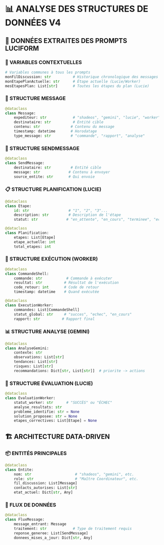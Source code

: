 # 📊 ANALYSE DES STRUCTURES DE DONNÉES V4

## 🔮 **DONNÉES EXTRAITES DES PROMPTS LUCIFORM**

### 📝 **VARIABLES CONTEXTUELLES**
```python
# Variables communes à tous les prompts
monFilDiscussion: str          # Historique chronologique des messages
monEtapePlanActuelle: str      # Étape actuelle (Lucie/Worker)
mesEtapesPlan: List[str]       # Toutes les étapes du plan (Lucie)
```

### 💬 **STRUCTURE MESSAGE**
```python
@dataclass
class Message:
    expediteur: str            # "shadeos", "gemini", "lucie", "worker"
    destinataire: str          # Entité cible
    contenu: str              # Contenu du message
    timestamp: datetime       # Horodatage
    type_message: str         # "commande", "rapport", "analyse"
```

### 🔄 **STRUCTURE SENDMESSAGE**
```python
@dataclass
class SendMessage:
    destinataire: str         # Entité cible
    message: str             # Contenu à envoyer
    source_entite: str       # Qui envoie
```

### 📋 **STRUCTURE PLANIFICATION (LUCIE)**
```python
@dataclass
class Etape:
    id: str                  # "1", "2", "3"...
    description: str         # Description de l'étape
    statut: str             # "en_attente", "en_cours", "terminee", "echec"

@dataclass
class Planification:
    etapes: List[Etape]
    etape_actuelle: int
    total_etapes: int
```

### 🔧 **STRUCTURE EXÉCUTION (WORKER)**
```python
@dataclass
class CommandeShell:
    commande: str           # Commande à exécuter
    resultat: str          # Résultat de l'exécution
    code_retour: int       # Code de retour
    timestamp: datetime    # Quand exécutée

@dataclass
class ExecutionWorker:
    commandes: List[CommandeShell]
    statut_global: str     # "succes", "echec", "en_cours"
    rapport: str          # Rapport final
```

### 📊 **STRUCTURE ANALYSE (GEMINI)**
```python
@dataclass
class AnalyseGemini:
    contexte: str
    observations: List[str]
    tendances: List[str]
    risques: List[str]
    recommandations: Dict[str, List[str]]  # priorite -> actions
```

### 🎯 **STRUCTURE ÉVALUATION (LUCIE)**
```python
@dataclass
class EvaluationWorker:
    statut_worker: str      # "SUCCÈS" ou "ÉCHEC"
    analyse_resultats: str
    probleme_identifie: str = None
    solution_proposee: str = None
    etapes_correctives: List[Etape] = None
```

## 🏗️ **ARCHITECTURE DATA-DRIVEN**

### 📦 **ENTITÉS PRINCIPALES**
```python
@dataclass
class Entite:
    nom: str                    # "shadeos", "gemini", etc.
    role: str                   # "Maître Coordinateur", etc.
    fil_discussion: List[Message]
    contacts_autorises: List[str]
    etat_actuel: Dict[str, Any]
```

### 🔄 **FLUX DE DONNÉES**
```python
@dataclass
class FluxMessage:
    message_entrant: Message
    traitement: str            # Type de traitement requis
    reponse_generee: List[SendMessage]
    donnees_mises_a_jour: Dict[str, Any]
```
